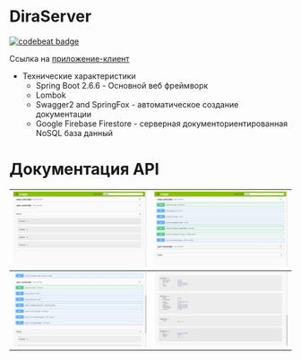 # DiraServer
[![codebeat badge](https://codebeat.co/badges/484c60d4-0124-449c-b1cf-fd0fbe422627)](https://codebeat.co/projects/github-com-albatovk-simpriser-master)

Ссылка на [приложение-клиент](https://github.com/AlbatovK/Dira) 
* Технические характеристики
  * Spring Boot 2.6.6 - Основной веб фреймворк  
  * Lombok
  * Swagger2 and SpringFox - автоматическое создание документации 
  * Google Firebase Firestore - серверная документориентированная NoSQL база данный


# Документация API
![](https://github.com/AlbatovK/DiraServer/blob/master/assets/ex4.png?raw=true)       | ![](https://github.com/AlbatovK/DiraServer/blob/master/assets/ex1.png?raw=true)       |
| -------------- | -------------- |
| ![](https://github.com/AlbatovK/DiraServer/blob/master/assets/ex2.png?raw=true)   | ![](https://github.com/AlbatovK/DiraServer/blob/master/assets/ex3.png?raw=true)


